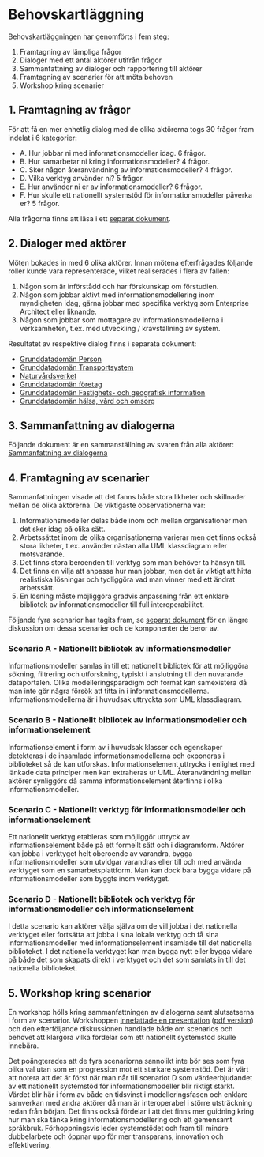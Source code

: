 # Behovskartläggning

Behovskartläggningen har genomförts i fem steg:

1. Framtagning av lämpliga frågor
2. Dialoger med ett antal aktörer utifrån frågor
3. Sammanfattning av dialoger och rapportering till aktörer
4. Framtagning av scenarier för att möta behoven
5. Workshop kring scenarier

## 1. Framtagning av frågor

För att få en mer enhetlig dialog med de olika aktörerna togs 30 frågor fram indelat i 6 kategorier:

- A. Hur jobbar ni med informationsmodeller idag. 6 frågor.
- B. Hur samarbetar ni kring informationsmodeller? 4 frågor.
- C. Sker någon återanvändning av informationsmodeller? 4 frågor.
- D. Vilka verktyg använder ni? 5 frågor.
- E. Hur använder ni er av informationsmodeller? 6 frågor.
- F. Hur skulle ett nationellt systemstöd för informationsmodeller påverka er? 5 frågor.

Alla frågorna finns att läsa i ett [separat dokument](../dialoger/fragor.md).

## 2. Dialoger med aktörer

Möten bokades in med 6 olika aktörer. Innan mötena efterfrågades följande roller kunde vara representerade, vilket realiserades i flera av fallen:


1. Någon som är införstådd och har förskunskap om förstudien.
2. Någon som jobbar aktivt med informationsmodellering inom myndigheten idag, gärna jobbar med specifika verktyg som Enterprise Architect eller liknande.
3. Någon som jobbar som mottagare av informationsmodellerna i verksamheten, t.ex. med utveckling / kravställning av system.

Resultatet av respektive dialog finns i separata dokument:

* [Grunddatadomän Person](../dialoger/skatteverket.md)
* [Grunddatadomän Transportsystem](../dialoger/trafikverket.md)
* [Naturvårdsverket](../dialoger/naturvardsverket.md)
* [Grunddatadomän företag](../dialoger/bolagsverket.md)
* [Grunddatadomän Fastighets- och geografisk information](../dialoger/lantmateriet.md)
* [Grunddatadomän hälsa, vård och omsorg](../dialoger/ehalsomyndigheten.md)

## 3. Sammanfattning av dialogerna

Följande dokument är en sammanställning av svaren från alla aktörer:
[Sammanfattning av dialogerna](../dialoger/sammanfattning.md)

## 4. Framtagning av scenarier

Sammanfattningen visade att det fanns både stora likheter och skillnader mellan de olika aktörerna. De viktigaste observationerna var:

1. Informationsmodeller delas både inom och mellan organisationer men det sker idag på olika sätt.
2. Arbetssättet inom de olika organisationerna varierar men det finns också stora likheter, t.ex. använder nästan alla UML klassdiagram eller motsvarande.
3. Det finns stora beroenden till verktyg som man behöver ta hänsyn till.
4. Det finns en vilja att anpassa hur man jobbar, men det är viktigt att hitta realistiska lösningar och tydliggöra vad man vinner med ett ändrat arbetssätt.
5. En lösning måste möjliggöra gradvis anpassning från ett enklare bibliotek av informationsmodeller till full interoperabilitet.

Följande fyra scenarior har tagits fram, se [separat dokument](scenarior-modeller.md) för en längre diskussion om dessa scenarier och de komponenter de beror av.

### Scenario A - Nationellt bibliotek av informationsmodeller
Informationsmodeller samlas in till ett nationellt bibliotek för att möjliggöra sökning, filtrering och utforskning, typiskt i anslutning till den nuvarande dataportalen. Olika modelleringsparadigm och format kan samexistera då man inte gör några försök att titta in i informationsmodellerna. Informationsmodellerna är i huvudsak uttryckta som UML klassdiagram.

### Scenario B - Nationellt bibliotek av informationsmodeller och informationselement
Informationselement i form av i huvudsak klasser och egenskaper detekteras i de insamlade informationsmodellerna och exponeras i biblioteket så de kan utforskas. Informationselement uttrycks i enlighet med länkade data principer men kan extraheras ur UML. Återanvändning mellan aktörer synliggörs då samma informationselement återfinns i olika informationsmodeller.

### Scenario C - Nationellt verktyg för informationsmodeller och informationselement
Ett nationellt verktyg etableras som möjliggör uttryck av informationselement både på ett formellt sätt och i diagramform. Aktörer kan jobba i verktyget helt oberoende av varandra, bygga informationsmodeller som utvidgar varandras eller till och med använda verktyget som en samarbetsplattform. Man kan dock bara bygga vidare på informationsmodeller som byggts inom verktyget.

### Scenario D - Nationellt bibliotek och verktyg för informationsmodeller och informationselement
I detta scenario kan aktörer välja själva om de vill jobba i det nationella verktyget eller fortsätta att jobba i sina lokala verktyg och få sina informationsmodeller med informationselement insamlade till det nationella biblioteket. I det nationella verktyget kan man bygga nytt eller bygga vidare på både det som skapats direkt i verktyget och det som samlats in till det nationella biblioteket.

## 5. Workshop kring scenarior

En workshop hölls kring sammanfattningen av dialogerna samt slutsatserna i form av scenarior. Workshoppen [innefattade en presentation](https://docs.google.com/presentation/d/13m_GIoAGZme_Qci1ev4koSywH9lP5Pm_9kDDTWgwhPA/edit?usp=sharing) ([pdf version](../workshops/workshop1.pdf)) och den efterföljande diskussionen handlade både om scenarios och behovet att klargöra vilka fördelar som ett nationellt systemstöd skulle innebära.  

Det poängterades att de fyra scenariorna sannolikt inte bör ses som fyra olika val utan som en progression mot ett starkare systemstöd. Det är värt att notera att det är först när man når till scenariot D som värdeerbjudandet av ett nationellt systemstöd för informationsmodeller blir riktigt starkt. Värdet blir här i form av både en tidsvinst i modelleringsfasen och enklare samverkan med andra aktörer då man är interoperabel i större utsträckning redan från början. Det finns också fördelar i att det finns mer guidning kring hur man ska tänka kring informationsmodellering och ett gemensamt språkbruk. Förhoppningsvis leder systemstödet och fram till mindre dubbelarbete och öppnar upp för mer transparans, innovation och effektivering.